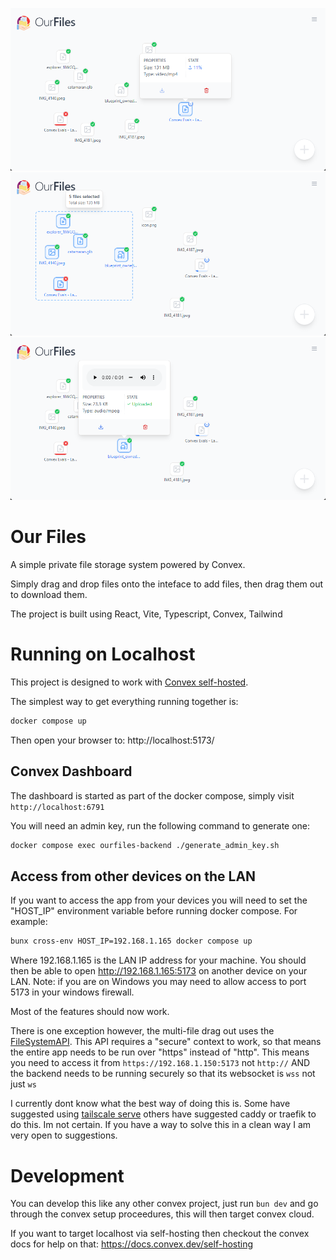 ![ss1](media/ss1.png)
![ss2](media/ss2.png)
![ss3](media/ss3.png)

# Our Files

A simple private file storage system powered by Convex.

Simply drag and drop files onto the inteface to add files, then drag them out to download them.

The project is built using React, Vite, Typescript, Convex, Tailwind

# Running on Localhost

This project is designed to work with [Convex self-hosted](https://github.com/get-convex/convex-backend/blob/main/self-hosted/README.md).

The simplest way to get everything running together is:

```sh
docker compose up
```

Then open your browser to: http://localhost:5173/

## Convex Dashboard

The dashboard is started as part of the docker compose, simply visit `http://localhost:6791`

You will need an admin key, run the following command to generate one:

```bash
docker compose exec ourfiles-backend ./generate_admin_key.sh
```

## Access from other devices on the LAN

If you want to access the app from your devices you will need to set the "HOST_IP" environment variable before running docker compose. For example:

```sh
bunx cross-env HOST_IP=192.168.1.165 docker compose up
```

Where 192.168.1.165 is the LAN IP address for your machine. You should then be able to open http://192.168.1.165:5173 on another device on your LAN. Note: if you are on Windows you may need to allow access to port 5173 in your windows firewall.

Most of the features should now work.

There is one exception however, the multi-file drag out uses the [FileSystemAPI](https://developer.mozilla.org/en-US/docs/Web/API/File_System_API). This API requires a "secure" context to work, so that means the entire app needs to be run over "https" instead of "http". This means you need to access it from `https://192.168.1.150:5173` not `http://` AND the backend needs to be running securely so that its websocket is `wss` not just `ws`

I currently dont know what the best way of doing this is. Some have suggested using [tailscale serve](https://tailscale.com/kb/1242/tailscale-serve) others have suggested caddy or traefik to do this. Im not certain. If you have a way to solve this in a clean way I am very open to suggestions.

# Development

You can develop this like any other convex project, just run `bun dev` and go through the convex setup proceedures, this will then target convex cloud.

If you want to target localhost via self-hosting then checkout the convex docs for help on that: https://docs.convex.dev/self-hosting
